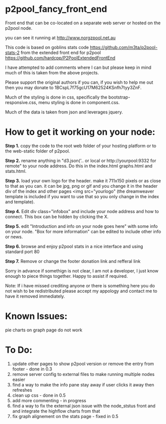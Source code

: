 p2pool_fancy_front_end
======================

Front end that can be co-located on a separate web server or hosted on the p2pool node.

you can see it running at http://www.norgzpool.net.au

This code is based on goblins stats code https://github.com/m3ta/p2pool-stats-2 from the extended front end for p2pool https://github.com/hardcpp/P2PoolExtendedFrontEnd

I have attempted to add comments where I can but please keep in mind much of this is taken from the above projects. 

Please support the original authors if you can, if you wish to help me out then you may donate to 1BCspL7f75gcU17M62524KSnfh7tyy3ZnF.

Much of the styling is done in css, specifically the bootstrap-responsive.css, menu styling is done in component.css.

Much of the data is taken from json and leverages jquery. 

<h1>How to get it working on your node:</h1>

<b>Step 1.</b> copy the code to the root web folder of your hosting platform or to the web-static folder of p2pool.

<b>Step 2.</b> rename anything in "d3.json('.. or local or http://yourpool:9332 for remote" to your node address. Do this in the index.html graphs.html and stats.html.

<b>Step 3.</b> load your own logo for the header. make it 711x150 pixels or as close to that as you can. it can be jpg, png or gif and you change it in the header div of the index and other pages <img src="yourlogo" (the dreamweaver template is included if you want to use that so you only change in the index and template).

<b>Step 4.</b> Edit div class="infobox" and include your node address and how to connect. This box can be hidden by clicking the X.

<b>Step 5.</b> edit "Introduction and info on your node goes here" with some info on your node. "Box for more information" can be edited to include other info or news.

<b>Step 6.</b> browse and enjoy p2pool stats in a nice interface and using standard port 80

<b>Step 7.</b> Remove or change the footer donation link and refferal link


Sorry in advance if somethign is not clear, I am not a developer, I just know enough to piece things together. Happy to assist if required. 

Note: If i have missed crediting anyone or there is something here you do not wish to be redistributed please accept my appology and contact me to have it removed immediately. 

<h1>Known Issues:</h1>

pie charts on graph page do not work


<h1>To Do:</h1>

1. update other pages to show p2pool version or remove the entry from footer - done in 0.3
2. remove server config to external files to make running multiple nodes easier
3. find a way to make the info pane stay away if user clicks it away then refreshes
4. clean up css - done in 0.5
5. add more commenting - in progress
6. find a way to fix the external json issue with the node_ststus front and and integrate the highflow charts from that
7. fix graph alignement on the stats page - fixed in 0.5
